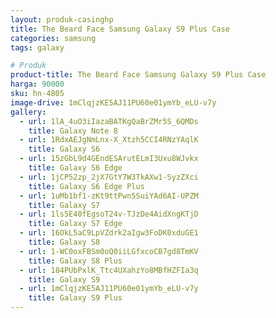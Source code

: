 ```yaml
---
layout: produk-casinghp
title: The Beard Face Samsung Galaxy S9 Plus Case
categories: samsung
tags: galaxy

# Produk
product-title: The Beard Face Samsung Galaxy S9 Plus Case
harga: 90000
sku: hn-4805
image-drive: 1mClqjzKE5AJ11PU60e01ymYb_eLU-v7y
gallery:
  - url: 1lA_4uO3iIazaBATKgQaBrZMr5S_6QMDs
    title: Galaxy Note 8
  - url: 1RdxAEJgNmLnx-X_Xtzh5CCI4RNzYAqlK
    title: Galaxy S6
  - url: 15zGbL9d4GEndESArutELmI3Uxu8WJvkx
    title: Galaxy S6 Edge
  - url: 1jCP52zp_2jX7GtY7W3TkAXw1-SyzZXci
    title: Galaxy S6 Edge Plus
  - url: 1uMb1bf1-zKt9ttPwn5SuiYAd6AI-UPZM
    title: Galaxy S7
  - url: 1ls5E40fEgsoT24v-TJzDe4AidXngKTjD
    title: Galaxy S7 Edge
  - url: 16OkL5aC9LpVZdrk2aIgw3FoDK0xduGE1
    title: Galaxy S8
  - url: 1-WC0oxFBSm0oQ0iiLGfxcoCB7gd8TmKV
    title: Galaxy S8 Plus
  - url: 184PUbPxlK_Ttc4UXahzYo8MBfHZFIa3q
    title: Galaxy S9
  - url: 1mClqjzKE5AJ11PU60e01ymYb_eLU-v7y
    title: Galaxy S9 Plus
---
```

